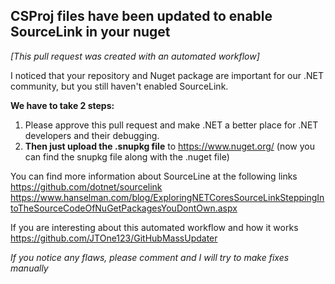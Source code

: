 CSProj files have been updated to enable SourceLink in your nuget
---

*[This pull request was created with an automated workflow]*

I noticed that your repository and Nuget package are important for our .NET community, but you still haven't enabled SourceLink.

**We have to take 2 steps:**
1) Please approve this pull request and make .NET a better place for .NET developers and their debugging.
2) **Then just upload the .snupkg file** to https://www.nuget.org/ (now you can find the snupkg file along with the .nuget file)

You can find more information about SourceLine at the following links  
https://github.com/dotnet/sourcelink
https://www.hanselman.com/blog/ExploringNETCoresSourceLinkSteppingIntoTheSourceCodeOfNuGetPackagesYouDontOwn.aspx

If you are interesting about this automated workflow and how it works  
https://github.com/JTOne123/GitHubMassUpdater

*If you notice any flaws, please comment and I will try to make fixes manually*
